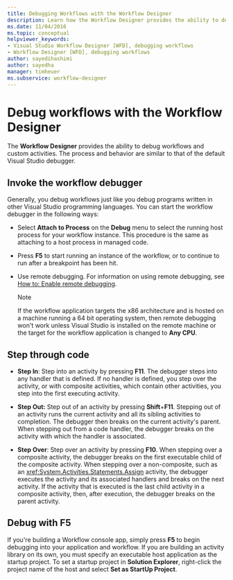 ```yaml
---
title: Debugging Workflows with the Workflow Designer
description: Learn how the Workflow Designer provides the ability to debug workflows and custom activities with a process similar to that of the default Visual Studio debugger.
ms.date: 11/04/2016
ms.topic: conceptual
helpviewer_keywords:
- Visual Studio Workflow Designer [WFD], debugging workflows
- Workflow Designer [WFD], debugging workflows
author: sayedihashimi
author: sayedha
manager: timheuer
ms.subservice: workflow-designer
---
```

# Debug workflows with the Workflow Designer

The **Workflow Designer** provides the ability to debug workflows and custom activities. The process and behavior are similar to that of the default Visual Studio debugger.

## Invoke the workflow debugger

Generally, you debug workflows just like you debug programs written in other Visual Studio programming languages. You can start the workflow debugger in the following ways:

- Select **Attach to Process** on the **Debug** menu to select the running host process for your workflow instance. This procedure is the same as attaching to a host process in managed code.

- Press **F5** to start running an instance of the workflow, or to continue to run after a breakpoint has been hit.

- Use remote debugging. For information on using remote debugging, see [How to: Enable remote debugging](/previous-versions/visualstudio/visual-studio-2010/febz73k0(v=vs.100)).

   > [!NOTE]
   > If the workflow application targets the x86 architecture and is hosted on a machine running a 64 bit operating system, then remote debugging won't work unless Visual Studio is installed on the remote machine or the target for the workflow application is changed to **Any CPU**.

## Step through code

- **Step In**: Step into an activity by pressing **F11**. The debugger steps into any handler that is defined. If no handler is defined, you step over the activity, or with composite activities, which contain other activities, you step into the first executing activity.

- **Step Out:** Step out of an activity by pressing **Shift**+**F11**. Stepping out of an activity runs the current activity and all its sibling activities to completion. The debugger then breaks on the current activity's parent. When stepping out from a code handler, the debugger breaks on the activity with which the handler is associated.

- **Step Over**: Step over an activity by pressing **F10**. When stepping over a composite activity, the debugger breaks on the first executable child of the composite activity. When stepping over a non-composite, such as an <xref:System.Activities.Statements.Assign> activity, the debugger executes the activity and its associated handlers and breaks on the next activity. If the activity that is executed is the last child activity in a composite activity, then, after execution, the debugger breaks on the parent activity.

## Debug with F5

If you're building a Workflow console app, simply press **F5** to begin debugging into your application and workflow. If you are building an activity library on its own, you must specify an executable host application as the startup project. To set a startup project in **Solution Explorer**, right-click the project name of the host and select **Set as StartUp Project**.
